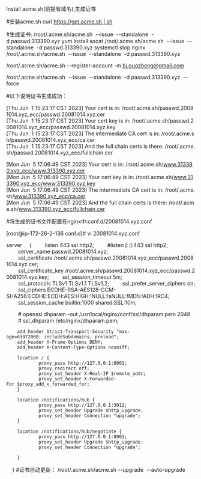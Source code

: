 Install acme.sh(前提有域名),生成证书

#安装acme.sh
curl https://get.acme.sh | sh

#生成证书: 
/root/.acme.sh/acme.sh  --issue  --standalone  -d passwd.313390.xyz
yum install socat
/root/.acme.sh/acme.sh  --issue  --standalone  -d passwd.313390.xyz
systemctl stop nginx
/root/.acme.sh/acme.sh  --issue  --standalone  -d passwd.313390.xyz

/root/.acme.sh/acme.sh --register-account -m bj.guozhong@gmail.com

/root/.acme.sh/acme.sh  --issue  --standalone  -d passwd.313390.xyz  --force

#以下说明证书生成成功：

[Thu Jun  1 15:23:17 CST 2023] Your cert is in: /root/.acme.sh/passwd.20081014.xyz_ecc/passwd.20081014.xyz.cer
[Thu Jun  1 15:23:17 CST 2023] Your cert key is in: /root/.acme.sh/passwd.20081014.xyz_ecc/passwd.20081014.xyz.key
[Thu Jun  1 15:23:17 CST 2023] The intermediate CA cert is in: /root/.acme.sh/passwd.20081014.xyz_ecc/ca.cer
[Thu Jun  1 15:23:17 CST 2023] And the full chain certs is there: /root/.acme.sh/passwd.20081014.xyz_ecc/fullchain.cer

[Mon Jun  5 17:06:49 CST 2023] Your cert is in: /root/.acme.sh/www.313390.xyz_ecc/www.313390.xyz.cer
[Mon Jun  5 17:06:49 CST 2023] Your cert key is in: /root/.acme.sh/www.313390.xyz_ecc/www.313390.xyz.key
[Mon Jun  5 17:06:49 CST 2023] The intermediate CA cert is in: /root/.acme.sh/www.313390.xyz_ecc/ca.cer
[Mon Jun  5 17:06:49 CST 2023] And the full chain certs is there: /root/.acme.sh/www.313390.xyz_ecc/fullchain.cer


#将生成的证书文件配置在nginx中:conf.d/20081014.xyz.conf

[root@ip-172-26-2-136 conf.d]# vi 20081014.xyz.conf 

server
    {
        listen 443 ssl http2;
        #listen [::]:443 ssl http2;
        server_name passwd.20081014.xyz;
        ssl_certificate /root/.acme.sh/passwd.20081014.xyz_ecc/passwd.20081014.xyz.cer;
        ssl_certificate_key /root/.acme.sh/passwd.20081014.xyz_ecc/passwd.20081014.xyz.key;
        ssl_session_timeout 5m;
        ssl_protocols TLSv1 TLSv1.1 TLSv1.2;
        ssl_prefer_server_ciphers on;
        ssl_ciphers ECDHE-RSA-AES128-GCM-SHA256:ECDHE:ECDH:AES:HIGH:!NULL:!aNULL:!MD5:!ADH:!RC4;
        ssl_session_cache builtin:1000 shared:SSL:10m;

        # openssl dhparam -out /usr/local/nginx/conf/ssl/dhparam.pem 2048
        # ssl_dhparam /etc/nginx/dhparam.pem;

		add_header Strict-Transport-Security "max-age=63072000; includeSubdomains; preload";
		add_header X-Frame-Options DENY;
		add_header X-Content-Type-Options nosniff;

		location / {
				proxy_pass http://127.0.0.1:8001;
				proxy_redirect off;
				proxy_set_header X-Real-IP $remote_addr;
				proxy_set_header X-Forwarded-For $proxy_add_x_forwarded_for;
		}

		location /notifications/hub {
				proxy_pass http://127.0.0.1:3012;
				proxy_set_header Upgrade $http_upgrade;
				proxy_set_header Connection "upgrade";
		}

		location /notifications/hub/negotiate {
				proxy_pass http://127.0.0.1:8001;
				proxy_set_header Upgrade $http_upgrade;
				proxy_set_header Connection "upgrade";

		}
    }
#证书自动更新：
/root/.acme.sh/acme.sh --upgrade  --auto-upgrade
